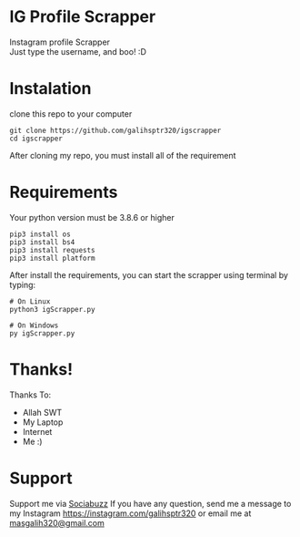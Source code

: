 # IG Profile Scrapper
Instagram profile Scrapper<br>
Just type the username, and boo! :D

# Instalation
clone this repo to your computer
```
git clone https://github.com/galihsptr320/igscrapper
cd igscrapper
```
After cloning my repo, you must install all of the requirement

# Requirements
Your python version must be 3.8.6 or higher
```
pip3 install os
pip3 install bs4
pip3 install requests
pip3 install platform
```
After install the requirements, you can start the scrapper using terminal by typing:
```
# On Linux
python3 igScrapper.py

# On Windows
py igScrapper.py
```

# Thanks!
Thanks To:
- Allah SWT
- My Laptop
- Internet
- Me :)

# Support
Support me via <a href="https://sociabuzz.com/masgalih320/support">Sociabuzz</a>
If you have any question, send me a message to my Instagram https://instagram.com/galihsptr320 or email me at masgalih320@gmail.com<br>
